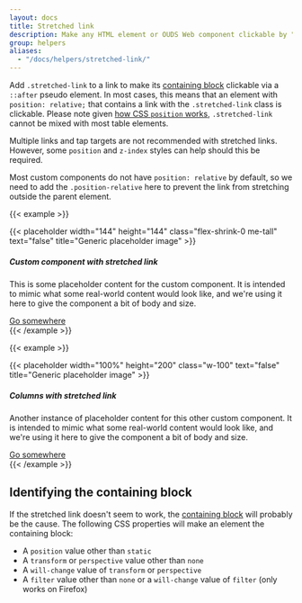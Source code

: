 ```yaml
---
layout: docs
title: Stretched link
description: Make any HTML element or OUDS Web component clickable by "stretching" a nested link via CSS.
group: helpers
aliases:
  - "/docs/helpers/stretched-link/"
---
```


Add `.stretched-link` to a link to make its [containing block](https://developer.mozilla.org/en-US/docs/Web/CSS/Containing_block) clickable via a `::after` pseudo element. In most cases, this means that an element with `position: relative;` that contains a link with the `.stretched-link` class is clickable. Please note given [how CSS `position` works](https://www.w3.org/TR/CSS21/visuren.html#propdef-position), `.stretched-link` cannot be mixed with most table elements.

<!--Cards have `position: relative` by default in OUDS Web, so in this case you can safely add the `.stretched-link` class to a link in the card without any other HTML changes.-->

Multiple links and tap targets are not recommended with stretched links. However, some `position` and `z-index` styles can help should this be required.

<!--{{< example >}}
<div class="card" style="width: 18rem;">
  { {< placeholder width="100%" height="180" class="card-img-top" text="false" title="Card image cap" >}}
  <div class="card-body">
    <h5 class="card-title">Card with stretched link</h5>
    <p class="card-text">Some quick example text to build on the card title and make up the bulk of the card's content.</p>
    <a href="#" class="btn btn-default stretched-link">Go somewhere</a>
  </div>
</div>
{{< /example >}}-->

Most custom components do not have `position: relative` by default, so we need to add the `.position-relative` here to prevent the link from stretching outside the parent element.

{{< example >}}
<div class="d-flex position-relative">
  {{< placeholder width="144" height="144" class="flex-shrink-0 me-tall" text="false" title="Generic placeholder image" >}}
  <div>
    <h5 class="mt-none">Custom component with stretched link</h5>
    <p>This is some placeholder content for the custom component. It is intended to mimic what some real-world content would look like, and we're using it here to give the component a bit of body and size.</p>
    <a href="#" class="stretched-link">Go somewhere</a>
  </div>
</div>
{{< /example >}}

{{< example >}}
<div class="row g-none bg-secondary position-relative">
  <div class="col-md-6 mb-md-none p-md-tallest">
    {{< placeholder width="100%" height="200" class="w-100" text="false" title="Generic placeholder image" >}}
  </div>
  <div class="col-md-6 p-tallest ps-md-none">
    <h5 class="mt-none">Columns with stretched link</h5>
    <p>Another instance of placeholder content for this other custom component. It is intended to mimic what some real-world content would look like, and we're using it here to give the component a bit of body and size.</p>
    <a href="#" class="stretched-link">Go somewhere</a>
  </div>
</div>
{{< /example >}}

## Identifying the containing block

If the stretched link doesn't seem to work, the [containing block](https://developer.mozilla.org/en-US/docs/Web/CSS/Containing_block#Identifying_the_containing_block) will probably be the cause. The following CSS properties will make an element the containing block:

- A `position` value other than `static`
- A `transform` or `perspective` value other than `none`
- A `will-change` value of `transform` or `perspective`
- A `filter` value other than `none` or a `will-change` value of `filter` (only works on Firefox)

<!--{{< example >}}
<div class="card" style="width: 18rem;">
  { {< placeholder width="100%" height="180" class="card-img-top" text="false" title="Card image cap" >}}
  <div class="card-body">
    <h5 class="card-title">Card with stretched links</h5>
    <p class="card-text">Some quick example text to build on the card title and make up the bulk of the card's content.</p>
    <p class="card-text">
      <a href="#" class="stretched-link text-status-negative" style="position: relative;">Stretched link will not work here, because <code>position: relative</code> is added to the link</a>
    </p>
    <p class="card-text bg-secondary" style="transform: rotate(0);">
      This <a href="#" class="text-status-warning stretched-link">stretched link</a> will only be spread over the <code>p</code>-tag, because a transform is applied to it.
    </p>
  </div>
</div>
{{< /example >}}-->
